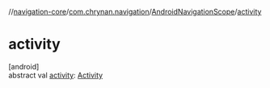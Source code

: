//[navigation-core](../../../index.md)/[com.chrynan.navigation](../index.md)/[AndroidNavigationScope](index.md)/[activity](activity.md)

# activity

[android]\
abstract val [activity](activity.md): [Activity](https://developer.android.com/reference/kotlin/android/app/Activity.html)
